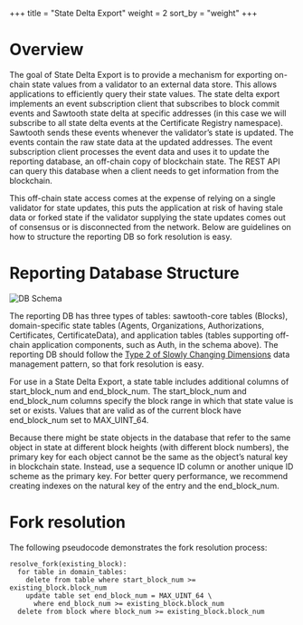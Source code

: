 +++
title = "State Delta Export"
weight = 2
sort_by = "weight"
+++

# Overview

The goal of State Delta Export is to provide a mechanism for exporting on-chain state values from a validator to an external data store. This allows applications to efficiently query their state values. The state delta export implements an event subscription client that subscribes to block commit events and Sawtooth state delta at specific addresses (in this case we will subscribe to all state delta events at the Certificate Registry namespace). Sawtooth sends these events whenever the validator’s state is updated. The events contain the raw state data at the updated addresses. The event subscription client processes the event data and uses it to update the reporting database, an off-chain copy of blockchain state. The REST API can query this database when a client needs to get information from the blockchain.

This off-chain state access comes at the expense of relying on a single validator for state updates, this puts the application at risk of having stale data or forked state if the validator supplying the state updates comes out of consensus or is disconnected from the network. Below are guidelines on how to structure the reporting DB so fork resolution is easy.  

# Reporting Database Structure

![DB Schema](https://github.com/target/ConsenSource/blob/master/docs_content/content/state_delta_export/CertRegistry_DBSchema.png?raw=true)

The reporting DB has three types of tables: sawtooth-core tables (Blocks), domain-specific state tables (Agents, Organizations, Authorizations, Certificates, CertificateData), and application tables (tables supporting off-chain application components, such as Auth, in the schema above).
The reporting DB should follow the [Type 2 of Slowly Changing Dimensions](https://en.wikipedia.org/wiki/Slowly_changing_dimension#Type_2:_add_new_row) data management pattern, so that fork resolution is easy.

For use in a State Delta Export, a state table includes additional columns of start_block_num and end_block_num. The ​start_block_num​ and ​end_block_num​ columns specify the block range in which that state value is set or exists. Values that are valid as of the current block have ​end_block_num​ set to MAX_UINT_64.

Because there might be state objects in the database that refer to the same object in state at different block heights (with different block numbers), the primary key for each object cannot be the same as the object’s natural key in blockchain state. Instead, use a sequence ID column or another unique ID scheme as the primary key. For better query performance, we recommend creating indexes on the natural key of the entry and the end_block_num.

# Fork resolution

The following pseudocode demonstrates the fork resolution process:

```
resolve_fork(existing_block):
  for table in domain_tables:						
    delete from table where start_block_num >= existing_block.block_num
    update table set end_block_num = MAX_UINT_64 \					
      where end_block_num >= existing_block.block_num
  delete from block where block_num >= existing_block.block_num
```
